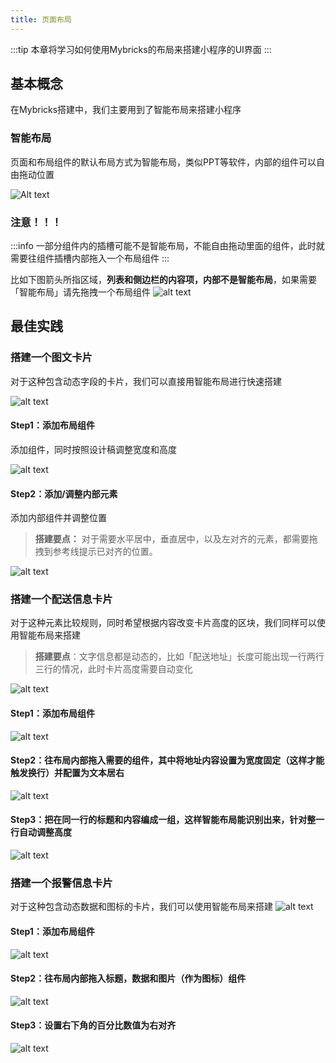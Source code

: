 ```yaml
---
title: 页面布局
---
```


:::tip
本章将学习如何使用Mybricks的布局来搭建小程序的UI界面
:::


## 基本概念
在Mybricks搭建中，我们主要用到了智能布局来搭建小程序

### 智能布局
页面和布局组件的默认布局方式为智能布局，类似PPT等软件，内部的组件可以自由拖动位置

![Alt text](img/show_case.gif)



### 注意！！！
:::info
一部分组件内的插槽可能不是智能布局，不能自由拖动里面的组件，此时就需要往组件插槽内部拖入一个布局组件
:::

比如下图箭头所指区域，**列表和侧边栏的内容项，内部不是智能布局**，如果需要「智能布局」请先拖拽一个布局组件
![alt text](img/image-8.png)


## 最佳实践

### 搭建一个图文卡片
对于这种包含动态字段的卡片，我们可以直接用智能布局进行快速搭建

![alt text](<img/2024-04-24 19.56.43.gif>)

#### Step1：添加布局组件
添加组件，同时按照设计稿调整宽度和高度

![alt text](img/image-10.png)

#### Step2：添加/调整内部元素
添加内部组件并调整位置

> **搭建要点：** 对于需要水平居中，垂直居中，以及左对齐的元素，都需要拖拽到参考线提示已对齐的位置。

![alt text](<img/2024-05-11 17.30.40.gif>)


### 搭建一个配送信息卡片
对于这种元素比较规则，同时希望根据内容改变卡片高度的区块，我们同样可以使用智能布局来搭建

> **搭建要点**：文字信息都是动态的，比如「配送地址」长度可能出现一行两行三行的情况，此时卡片高度需要自动变化

![alt text](<img/2024-05-11 17.51.25.gif>)

#### Step1：添加布局组件
![alt text](img/image-10.png)

#### Step2：往布局内部拖入需要的组件，其中将地址内容设置为宽度固定（这样才能触发换行）并配置为文本居右
![alt text](<img/2024-05-11 18.05.00.gif>)

#### Step3：把在同一行的标题和内容编成一组，这样智能布局能识别出来，针对整一行自动调整高度
![alt text](<img/2024-05-11 18.15.43.gif>)

### 搭建一个报警信息卡片
对于这种包含动态数据和图标的卡片，我们可以使用智能布局来搭建
![alt text](<img/2024-05-27 14.40.30.gif>)

#### Step1：添加布局组件
![alt text](img/image-11.png)

#### Step2：往布局内部拖入标题，数据和图片（作为图标）组件
![alt text](<img/2024-05-27 14.49.54.gif>)

#### Step3：设置右下角的百分比数值为右对齐
![alt text](<img/2024-05-27 14.52.41.gif>)
